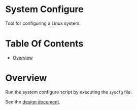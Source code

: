 # System Configure
Tool for configuring a Linux system.

# Table Of Contents
- [Overview](#overview)

# Overview
Run the system configure script by executing the `syscfg` file.  

See the [design document](DESIGN.md).

